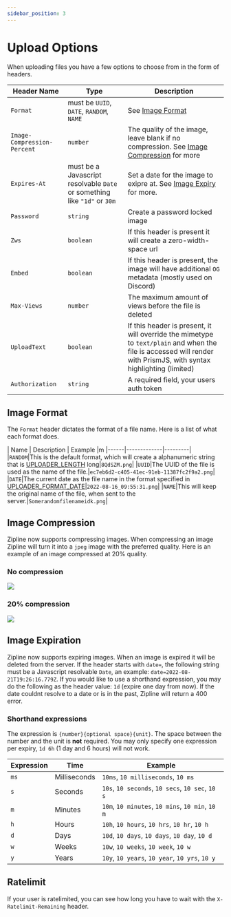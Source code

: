```yaml
---
sidebar_position: 3
---
```


# Upload Options
When uploading files you have a few options to choose from in the form of headers.

| Header Name | Type | Description |
|-------------|------|-------------|
|`Format`|must be `UUID`, `DATE`, `RANDOM`, `NAME`|See [Image Format](#image-format)|
|`Image-Compression-Percent`|`number`|The quality of the image, leave blank if no compression. See [Image Compression](#image-compression) for more|
|`Expires-At`|must be a Javascript resolvable `Date` or something like `"1d"` or `30m`|Set a date for the image to exipre at. See [Image Expiry](#image-expiration) for more.|
|`Password`|`string`|Create a password locked image|
|`Zws`|`boolean`|If this header is present it will create a zero-width-space url|
|`Embed`|`boolean`|If this header is present, the image will have additional `OG` metadata (mostly used on Discord)|
|`Max-Views`|`number`|The maximum amount of views before the file is deleted|
|`UploadText`|`boolean`|If this header is present, it will override the mimetype to `text/plain` and when the file is accessed will render with PrismJS, with syntax highlighting (limited)|
|`Authorization`|`string`|A required field, your users auth token|

## Image Format
The `Format` header dictates the format of a file name. Here is a list of what each format does.

| Name | Description | Example |m
|------|-------------|---------|
|`RANDOM`|This is the default format, which will create a alphanumeric string that is [UPLOADER_LENGTH](/docs/config/uploader#uploader_length) long|`8QdSZM.png`|
|`UUID`|The UUID of the file is used as the name of the file.|`ec7eb6d2-c405-41ec-91eb-11387fc2f9a2.png`|
|`DATE`|The current date as the file name in the format specified in [UPLOADER_FORMAT_DATE](/docs/config/uploader#)|`2022-08-16_09:55:31.png`|
|`NAME`|This will keep the original name of the file, when sent to the server.|`Somerandomfilenameidk.png`|

## Image Compression
Zipline now supports compressing images. When compressing an image Zipline will turn it into a `jpeg` image with the preferred quality. Here is an example of an image compressed at 20% quality.

### No compression
![](/guides/compression-100.png)

### 20% compression
![](/guides/compression-20.png)

## Image Expiration
Zipline now supports expiring images. 
When an image is expired it will be deleted from the server.
If the header starts with `date=`, the following string must be a Javascript resolvable `Date`, an example: `date=2022-08-21T19:26:16.779Z`.
If you would like to use a shorthand expression, you may do the following as the header value: `1d` (expire one day from now).
If the date couldnt resolve to a date or is in the past, Zipline will return a 400 error.

### Shorthand expressions
The expression is `{number}{optional space}{unit}`. The space between the number and the unit is **not** required. You may only specify one expression per expiry, `1d 6h` (1 day and 6 hours) will not work.

| Expression | Time | Example |
|------------|------|---------|
| `ms` | Milliseconds | `10ms`, `10 milliseconds`, `10 ms` |
| `s` | Seconds | `10s`, `10 seconds`, `10 secs`, `10 sec`, `10 s` |
| `m` | Minutes | `10m`, `10 minutes`, `10 mins`, `10 min`, `10 m` |
| `h` | Hours | `10h`, `10 hours`, `10 hrs`, `10 hr`, `10 h` |
| `d` | Days | `10d`, `10 days`, `10 days`, `10 day`, `10 d` |
| `w` | Weeks | `10w`, `10 weeks`, `10 week`, `10 w` |
| `y` | Years | `10y`, `10 years`, `10 year`, `10 yrs`, `10 y` | 

## Ratelimit
If your user is ratelimited, you can see how long you have to wait with the `X-Ratelimit-Remaining` header.